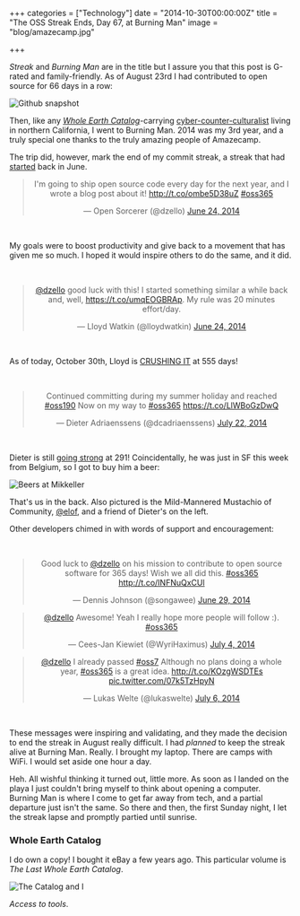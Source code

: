 +++
categories = ["Technology"]
date = "2014-10-30T00:00:00Z"
title = "The OSS Streak Ends, Day 67, at Burning Man"
image = "blog/amazecamp.jpg"

+++

*Streak* and *Burning Man* are in the title but I assure you that this post is G-rated and family-friendly. As of August 23rd I had contributed to open source for 66 days in a row:

![Github snapshot](/images/github-66-snapshot.png)

Then, like any *[Whole Earth Catalog](https://en.wikipedia.org/wiki/Whole_Earth_Catalog)*-carrying [cyber-counter-culturalist](http://fredturner.stanford.edu/books/from-counterculture-to-cyberculture/) living in northern California, I went to Burning Man. 2014 was my 3rd year, and a truly special one thanks to the truly amazing people of Amazecamp.

The trip did, however, mark the end of my commit streak, a streak that had [started](http://dzello.com/blog/2014/06/23/open-source-365-ship-every-day-for-a-year/) back in June.

<blockquote class="twitter-tweet" lang="en" data-conversation="none" align="center" data-cards="hidden"><p>I&#39;m going to ship open source code every day for the next year, and I wrote a blog post about it! <a href="http://t.co/ombe5D38uZ">http://t.co/ombe5D38uZ</a> <a href="https://twitter.com/hashtag/oss365?src=hash">#oss365</a></p>&mdash; Open Sorcerer (@dzello) <a href="https://twitter.com/dzello/status/481459999487451136">June 24, 2014</a></blockquote>
<script async src="//platform.twitter.com/widgets.js" charset="utf-8"></script>

<br>

My goals were to boost productivity and give back to a movement that has given me so much. I hoped it would inspire others to do the same, and it did.

<br>

<blockquote class="twitter-tweet" lang="en" data-conversation="none" align="center" data-cards="hidden"><p><a href="https://twitter.com/dzello">@dzello</a> good luck with this! I started something similar a while back and, well, <a href="https://t.co/umqEOGBRAp">https://t.co/umqEOGBRAp</a>. My rule was 20 minutes effort/day.</p>&mdash; Lloyd Watkin (@lloydwatkin) <a href="https://twitter.com/lloydwatkin/status/481462906660593665">June 24, 2014</a></blockquote>
<script async src="//platform.twitter.com/widgets.js" charset="utf-8"></script>

<br>

As of today, October 30th, Lloyd is [CRUSHING IT](https://github.com/lloydwatkin) at 555 days!

<br>

<blockquote class="twitter-tweet" lang="en" data-conversation="none" align="center" data-cards="hidden"><p>Continued committing during my summer holiday and reached <a href="https://twitter.com/hashtag/oss190?src=hash">#oss190</a> Now on my way to <a href="https://twitter.com/hashtag/oss365?src=hash">#oss365</a> <a href="https://t.co/LlWBoGzDwQ">https://t.co/LlWBoGzDwQ</a></p>&mdash; Dieter Adriaenssens (@dcadriaenssens) <a href="https://twitter.com/dcadriaenssens/status/491610198428377088">July 22, 2014</a></blockquote>
<script async src="//platform.twitter.com/widgets.js" charset="utf-8"></script>

<br>

Dieter is still [going strong](https://github.com/ruleant) at 291! Coincidentally, he was just in SF this week from Belgium, so I got to buy him a beer:

![Beers at Mikkeller](/images/beers-with-dieter.jpg)

That's us in the back. Also pictured is the Mild-Mannered Mustachio of Community, [@elof](https://twitter.com/elof), and a friend of Dieter's on the left.

Other developers chimed in with words of support and encouragement:

<br>

<blockquote class="twitter-tweet" lang="en" data-conversation="none" align="center" data-cards="hidden"><p>Good luck to <a href="https://twitter.com/dzello">@dzello</a> on his mission to contribute to open source software for 365 days! Wish we all did this. <a href="https://twitter.com/hashtag/oss365?src=hash">#oss365</a> <a href="http://t.co/INFNuQxCUl">http://t.co/INFNuQxCUl</a></p>&mdash; Dennis Johnson (@songawee) <a href="https://twitter.com/songawee/status/483383119949492224">June 29, 2014</a></blockquote>
<script async src="//platform.twitter.com/widgets.js" charset="utf-8"></script>

<blockquote class="twitter-tweet" lang="en" data-conversation="none" align="center" data-cards="hidden"><p><a href="https://twitter.com/dzello">@dzello</a> Awesome! Yeah I really hope more people will follow :). <a href="https://twitter.com/hashtag/oss365?src=hash">#oss365</a></p>&mdash; Cees-Jan Kiewiet (@WyriHaximus) <a href="https://twitter.com/WyriHaximus/status/485180404937543681">July 4, 2014</a></blockquote>
<script async src="//platform.twitter.com/widgets.js" charset="utf-8"></script>

<blockquote class="twitter-tweet" lang="en" data-conversation="none" align="center" data-cards="hidden"><p><a href="https://twitter.com/dzello">@dzello</a> I already passed <a href="https://twitter.com/hashtag/oss7?src=hash">#oss7</a> Although no plans doing a whole year, <a href="https://twitter.com/hashtag/oss365?src=hash">#oss365</a> is a great idea. <a href="http://t.co/KOzgWSDTEs">http://t.co/KOzgWSDTEs</a> <a href="http://t.co/07k5TzHpyN">pic.twitter.com/07k5TzHpyN</a></p>&mdash; Lukas Welte (@lukaswelte) <a href="https://twitter.com/lukaswelte/status/485900145801048064">July 6, 2014</a></blockquote>
<script async src="//platform.twitter.com/widgets.js" charset="utf-8"></script>

<br>

These messages were inspiring and validating, and they made the decision to end the streak in August really difficult. I had *planned* to keep the streak alive at Burning Man. Really. I brought my laptop. There are camps with WiFi. I would set aside one hour a day.

Heh. All wishful thinking it turned out, little more. As soon as I landed on the playa I just couldn't bring myself to think about opening a computer. Burning Man is where I come to get far away from tech, and a partial departure just isn't the same. So there and then, the first Sunday night, I let the streak lapse and promptly partied until sunrise.

### Whole Earth Catalog

I do own a copy! I bought it eBay a few years ago. This particular volume is *The Last Whole Earth Catalog*.

![The Catalog and I](/images/whole-earth-catalog.jpg)

*Access to tools*.
